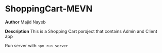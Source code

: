 # ShoppingCart-MEVN

**Author**
Majid Nayeb

**Description**
This is a Shopping Cart poroject that contains Admin and Client app

Run server with `npm run server`
